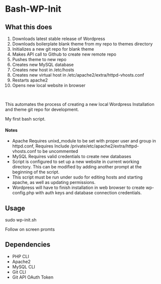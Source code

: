 # Bash-WP-Init

## What this does
1. Downloads latest stable release of Wordpress
2. Downloads boilerplate blank theme from my repo to themes directory
3. Initializes a new git repo for blank theme
4. Makes API call to Github to create new remote repo
5. Pushes theme to new repo
6. Creates new MySQL database
7. Creates new host in /etc/hosts
8. Creates new virtual host in /etc/apache2/extra/httpd-vhosts.conf
9. Restarts apache2
10. Opens new local website in browser
</br>
<p>This automates the process of creating a new local Wordpress Installation and theme git repo for development.</p>
<p>My first bash script.</p>

#### Notes
<p>
	<ul>
		<li>
			Apache Requires unixd_module to be set with proper user and group in httpd.conf, Requires Include /private/etc/apache2/extra/httpd-vhosts.conf to be uncommented
			</li>
		</li>
		<li>
			MySQL Requires valid credentials to create new databases
		</li>
		<li>
			Script is configured to set up a new website in current working directory. This can be modified by adding another prompt at the beginning of the script.
		</li>
		<li>
			 This script must be run under sudo for editing hosts and starting apache, as well as updating permissions.
		</li>
		<li>
			Wordpress will have to finish installation in web browser to create wp-config.php with auth keys and database connection credentials.
		</li>
	</ul>

</p>

## Usage

<p>sudo wp-init.sh</p>
<p>Follow on screen promts</p>


## Dependencies

<ul>
	<li>PHP CLI</li>
	<li>Apache2</li>
	<li>MySQL CLI</li>
	<li>Git CLI</li>
	<li>Git API OAuth Token</li>
</ul>
